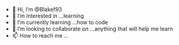 - 👋 Hi, I’m @Blakef93
- 👀 I’m interested in ...learning 
- 🌱 I’m currently learning ...how to code
- 💞️ I’m looking to collaborate on ...anything that will help me learn
- 📫 How to reach me ...

<!---
Blakef93/Blakef93 is a ✨ special ✨ repository because its `README.md` (this file) appears on your GitHub profile.
You can click the Preview link to take a look at your changes.
--->
